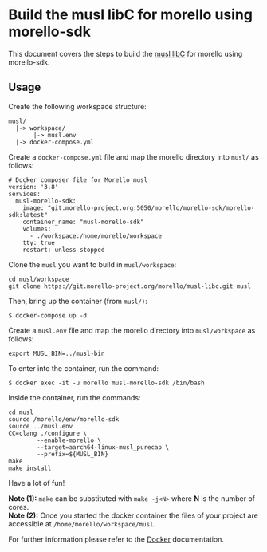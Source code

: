 # Build the musl libC for morello using morello-sdk

This document covers the steps to build the [musl libC](https://git.morello-project.org/morello/musl-libc) for morello using morello-sdk.

## Usage

Create the following workspace structure:

```
musl/
  |-> workspace/
       |-> musl.env
  |-> docker-compose.yml
```

Create a `docker-compose.yml` file and map the morello directory into `musl/` as follows:

```
# Docker composer file for Morello musl
version: '3.8'
services:
  musl-morello-sdk:
    image: "git.morello-project.org:5050/morello/morello-sdk/morello-sdk:latest"
    container_name: "musl-morello-sdk"
    volumes:
      - ./workspace:/home/morello/workspace
    tty: true
    restart: unless-stopped
```

Clone the `musl` you want to build in `musl/workspace`:
```
cd musl/workspace
git clone https://git.morello-project.org/morello/musl-libc.git musl
```

Then, bring up the container (from `musl/)`:
```
$ docker-compose up -d
```

Create a `musl.env` file and map the morello directory into `musl/workspace` as follows:

```
export MUSL_BIN=../musl-bin
```

To enter into the container, run the command:

```
$ docker exec -it -u morello musl-morello-sdk /bin/bash
```

Inside the container, run the commands:
```
cd musl
source /morello/env/morello-sdk
source ../musl.env
CC=clang ./configure \
		--enable-morello \
		--target=aarch64-linux-musl_purecap \
		--prefix=${MUSL_BIN}
make
make install
```

Have a lot of fun!

**Note (1):** `make` can be substituted with `make -j<N>` where **N** is the number of cores.  
**Note (2):** Once you started the docker container the files of your project are accessible at `/home/morello/workspace/musl`.

For further information please refer to the [Docker](https://docs.docker.com/) documentation.
